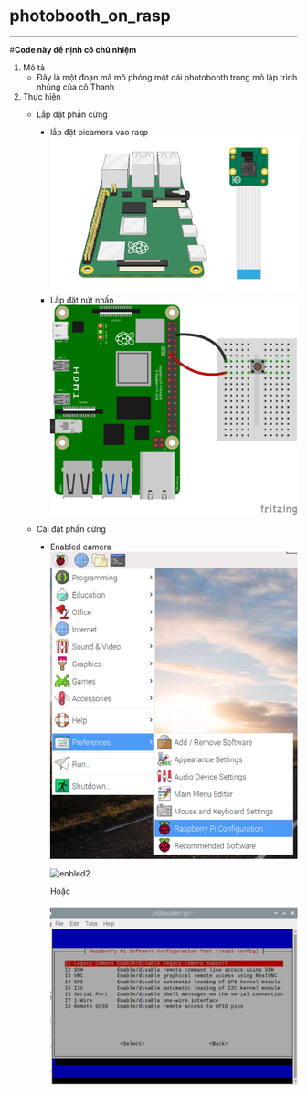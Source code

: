 # photobooth_on_rasp
---
#**Code này để nịnh cô chủ nhiệm**
1. Mô tả
   - Đây là một đoạn mã mô phỏng một cái photobooth trong mô lập trình nhúng của cô Thanh
2. Thực hiện
   - Lắp đặt phần cứng
     - lắp đặt picamera vào rasp
       ![Lắp cam](https://github.com/truong020402/photobooth_on_rasp/blob/main/connect-camera.gif?raw=true)
     - Lắp đặt nút nhấn
       ![ Lắp nút nhấn](https://github.com/truong020402/photobooth_on_rasp/blob/main/ukGkEy7SChx2k7stu6aaxT.png?raw=true)

   - Cài đặt phần cứng
     - Enabled camera
       ![enabled1](https://github.com/truong020402/photobooth_on_rasp/blob/main/pi-configuration-menu.png?raw=true)

       ![enbled2](https://github.com/truong020402/photobooth_on_rasp/blob/main/pi-configuration-interfaces-annotated.png?raw=true)

       Hoặc

       ![enbled3](https://github.com/truong020402/photobooth_on_rasp/blob/main/Capture.PNG?raw=true)
